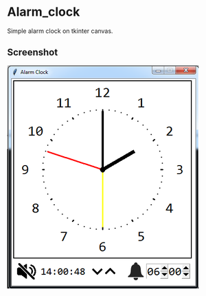 # Alarm_clock
Simple alarm clock on tkinter canvas.

## Screenshot

![Screenshot](https://raw.githubusercontent.com/lw-git/Alarm_clock/master/clock.png)
